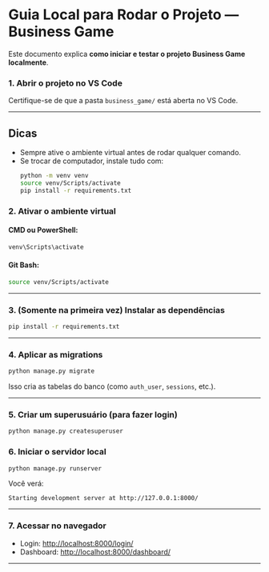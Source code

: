 
# Guia Local para Rodar o Projeto — Business Game

Este documento explica **como iniciar e testar o projeto Business Game localmente**.


### 1. Abrir o projeto no VS Code
Certifique-se de que a pasta `business_game/` está aberta no VS Code.

---

## Dicas
- Sempre ative o ambiente virtual antes de rodar qualquer comando.
- Se trocar de computador, instale tudo com:
  ```bash
  python -m venv venv
  source venv/Scripts/activate
  pip install -r requirements.txt
  ```


### 2. Ativar o ambiente virtual

#### CMD ou PowerShell:
```bash
venv\Scripts\activate
```

#### Git Bash:
```bash
source venv/Scripts/activate
```

---

### 3. (Somente na primeira vez) Instalar as dependências
```bash
pip install -r requirements.txt
```

---

### 4. Aplicar as migrations
```bash
python manage.py migrate
```

Isso cria as tabelas do banco (como `auth_user`, `sessions`, etc.).

---

### 5. Criar um superusuário (para fazer login)
```bash
python manage.py createsuperuser
```

### 6. Iniciar o servidor local
```bash
python manage.py runserver
```

Você verá:
```
Starting development server at http://127.0.0.1:8000/
```

---

### 7. Acessar no navegador
- Login: [http://localhost:8000/login/](http://localhost:8000/login/)
- Dashboard: [http://localhost:8000/dashboard/](http://localhost:8000/dashboard/)

---